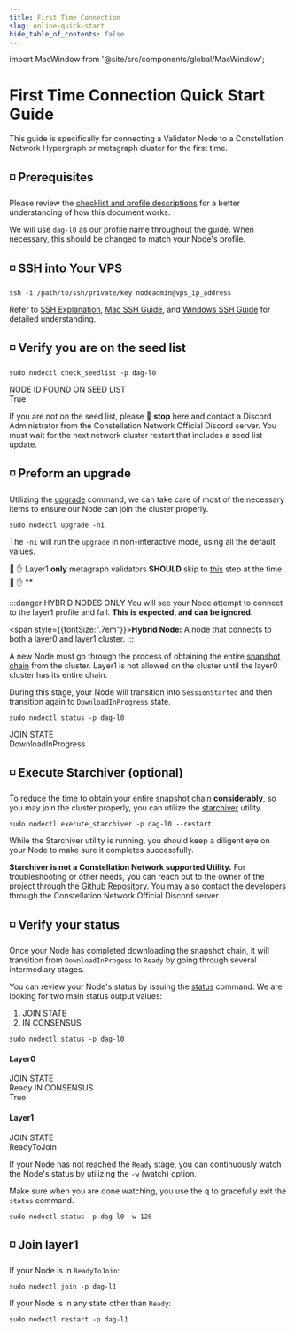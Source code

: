 ```yaml
---
title: First Time Connection
slug: online-quick-start
hide_table_of_contents: false
---
```

import MacWindow from '@site/src/components/global/MacWindow';

# First Time Connection Quick Start Guide

This guide is specifically for connecting a Validator Node to a Constellation Network Hypergraph or metagraph cluster for the first time.

## ◽ Prerequisites 

Please review the [checklist and profile descriptions](/validate/quick-start/prerequisites) for a better understanding of how this document works.

We will use `dag-l0` as our profile name throughout the guide. When necessary, this should be changed to match your Node's profile.

## ◽ SSH into Your VPS
```
ssh -i /path/to/ssh/private/key nodeadmin@vps_ip_address
```
Refer to [SSH Explanation](/validate/validator/ssh-keys), [Mac SSH Guide](/validate/resources/accessMac), and [Windows SSH Guide](/validate/resources/accessWin)
for detailed understanding.

## ◽ Verify you are on the seed list
```
sudo nodectl check_seedlist -p dag-l0
```
<MacWindow>
NODE ID FOUND ON SEED LIST<br />
True
</MacWindow>

If you are not on the seed list, please 🛑 **stop** here and contact a Discord Administrator from the Constellation Network Official Discord server.  You must wait for the next network cluster restart that includes a seed list update.

## ◽ Preform an upgrade 

Utilizing the [upgrade](/validate/automated/nodectlCommands#upgrade) command, we can take care of most of the necessary items to ensure our Node can join the cluster properly.

```
sudo nodectl upgrade -ni
```
The `-ni` will run the `upgrade` in non-interactive mode, using all the default values.

🛑 ✋ Layer1 **only** metagraph validators **SHOULD** skip to [this](#-verify-your-status) step at the time. 🛑 ✋ **

:::danger HYBRID NODES ONLY
You will see your Node attempt to connect to the layer1 profile and fail.  **This is expected, and can be ignored**. 

<span style={{fontSize:".7em"}}><b>Hybrid Node:</b> A node that connects to both a layer0 and layer1 cluster.</span>
:::

A new Node must go through the process of obtaining the entire [snapshot chain](/learn/advanced-concepts/architecture) from the cluster. Layer1 is not allowed on the cluster until the layer0 cluster has its entire chain.

During this stage, your Node will transition into `SessionStarted` and then transition again to `DownloadInProgress` state.
```
sudo nodectl status -p dag-l0
```
<MacWindow>
JOIN STATE<br />
DownloadInProgress
</MacWindow>

## ◽ Execute Starchiver (optional)

To reduce the time to obtain your entire snapshot chain **considerably**, so you may join the cluster properly, you can utilize the [starchiver](https://github.com/StardustCollective/Starchive-Extractor) utility.
```
sudo nodectl execute_starchiver -p dag-l0 --restart
```
While the Starchiver utility is running, you should keep a diligent eye on your Node to make sure it completes successfully.

**Starchiver is not a Constellation Network supported Utility.** For troubleshooting or other needs, you can reach out to the owner of the project through the [Github Repository](https://github.com/StardustCollective/Starchive-Extractor).  You may also contact the developers through the Constellation Network Official Discord server.

## ◽ Verify your status
Once your Node has completed downloading the snapshot chain, it will transition from `DownloadInProgess` to `Ready` by going through several intermediary stages.

You can review your Node's status by issuing the [status](/validate/automated/nodectlCommands#status) command.  We are looking for two main status output values:
1. JOIN STATE
1. IN CONSENSUS

```
sudo nodectl status -p dag-l0
```

#### Layer0

<MacWindow>
JOIN STATE<br />
Ready
</MacWindow>
<MacWindow>
IN CONSENSUS<br />
True
</MacWindow>

#### Layer1

<MacWindow>
JOIN STATE<br />
ReadyToJoin
</MacWindow>

If your Node has not reached the `Ready` stage, you can continuously watch the Node's status by utilizing the `-w` (watch) option.  

Make sure when you are done watching, you use the <kbd>q</kbd> to gracefully exit the `status` command.

```
sudo nodectl status -p dag-l0 -w 120
```

## ◽ Join layer1

If your Node is in `ReadyToJoin`:
```
sudo nodectl join -p dag-l1
```
If your Node is in any state other than `Ready`:
```
sudo nodectl restart -p dag-l1
```
